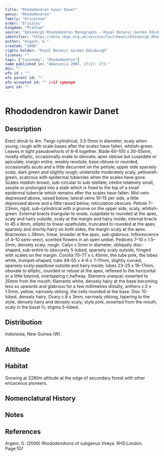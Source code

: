 ```yaml
---
title: "Rhododendron kawir Danet"
genus: "Rhododendron"
family: "Ericaceae"
order: "Ericales"
kingdom: "Plantae"
source: "Edinburgh Rhododendron Monographs – Royal Botanic Garden Edinburgh"
identifier: "https://data.rbge.org.uk/service/factsheets/Edinburgh_Rhododendron_Monographs.xhtml"
author: "Argent, G."
created: "2006"
rights holder: "Royal Botanic Garden Edinburgh"
license: ""
tags: ["taxonomy", "Rhododendron"]
name published in: "Adansonia 2005. 27(2): 273."
doi: ""
wfo id : ""
wfo parent id: ""
wfo accepted id: "" //if synonym                      
ipni id: ""
---
```


                       

# Rhododendron kawir Danet

## Description
Erect shrub to 4m. Twigs cylindrical, 3.5–5mm in diameter, scaly when young, rough with scale bases after the scales have fallen, whitish-green. Leaves in tight pseudowhorls of 6–8 together. Blade 60–100 x 30–55mm, mostly elliptic, occasionally ovate to obovate; apex obtuse but cuspidate or apiculate; margin entire, weakly revolute; base obtuse or rounded, occasionally acute and a little decurrent on the petiole; upper side sparsely scaly, dark green and slightly rough; underside moderately scaly, yellowish-green, scabrous with epidermal tubercles when the scales have gone. Scales reddish-brown, sub-­circular to sub-stellate; centre relatively small, sessile or prolonged into a stalk which is fixed to the top of a small epidermal tubercle which remains after the scales have fallen. Mid-vein depressed above, raised below; lateral veins 10–15 per side, a little depressed above and a little raised below, reticulation obscure. Petiole 7–23mm, rigid, sub-­cylindrical with a groove on the upper side, scaly, whitish-green. External bracts triangular to ovate, cuspidate to rounded at the apex, scaly and hairy outside, scaly at the margin and hairy inside; internal bracts to 45 x 6mm, elliptic to linear-spathulate, truncated to rounded at the apex, sparsely and shortly hairy on both sides, the margin scaly at the apex. Bracteoles c.38mm, linear, broader at the apex, sub-glabrous. Inflorescence of 4–10 semi-erect, scented flowers in an open umbel. Pedicels 7–10 x 1.5–2mm, densely scaly, rough. Calyx c.5mm in diameter, obliquely disc-shaped, sub-entire to obscurely 5-lobed, sparsely scaly outside, fringed with scales on the margin. Corolla 70–77 x c.45mm, the tube pink, the lobes white, trumpet-shaped; tube 46–55 x 4–6 x 7–11mm, slightly curved, sparsely scaly-papillose outside and hairy inside; lobes 23–25 x 16–17mm, obovate to elliptic, rounded or retuse at the apex, reflexed to the horizontal or a little beyond, overlapping c.halfway. Stamens unequal, exserted to 20mm from the mouth; filaments white, densely hairy at the base becoming less so upwards and glabrous for a few millimetres distally; anthers c.5 x 1.5mm, yellow, narrowly oblong, the cells rounded at the base. Disc 10-lobed, densely hairy. Ovary c.8 x 3mm, narrowly oblong, tapering to the style, densely hairy and densely scaly; style pink, exserted from the mouth, scaly in the basal ½; stigma 5-lobed.

## Distribution
Indonesia, New Guinea (W).

## Altitude


## Habitat
Growing at 2280m altitude at the edge of secondary forest with other ericaceous pioneers.

## Nomenclatural History

                       
## Notes


## References

Argent, G. (2006) Rhododendrons of subgenus Vireya. RHS:London. Page:107
